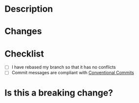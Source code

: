 # Description

# Changes

<!-- === GH HISTORY FORMAT FENCE === --> <!--
### [`%h`]({{.url}}/commits/%H) %s%n%n%b%n
--> <!-- === GH HISTORY FORMAT FENCE === -->
<!-- === GH HISTORY FENCE === -->

<!-- === GH HISTORY FENCE === -->

# Checklist

- [ ] I have rebased my branch so that it has no conflicts
- [ ] Commit messages are compliant with [Conventional Commits](https://www.conventionalcommits.org)

# Is this a breaking change?

<!-- Yes / No. Reason. -->
